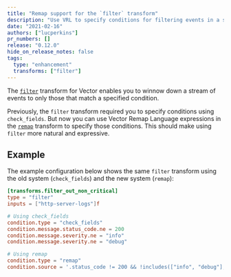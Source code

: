 ```yaml
---
title: "Remap support for the `filter` transform"
description: "Use VRL to specify conditions for filtering events in a stream"
date: "2021-02-16"
authors: ["lucperkins"]
pr_numbers: []
release: "0.12.0"
hide_on_release_notes: false
tags:
  type: "enhancement"
  transforms: ["filter"]
---
```


The [`filter`][filter] transform for Vector enables you to winnow down a stream
of events to only those that match a specified condition.

Previously, the `filter` transform required you to specify conditions using
`check_fields`. But now you can use Vector Remap Language expressions in the
[`remap`][remap] transform to specify those conditions. This should make using
`filter` more natural and expressive.

## Example

The example configuration below shows the same `filter` transform using the old
system (`check_fields`) and the new system (`remap`):

```toml
[transforms.filter_out_non_critical]
type = "filter"
inputs = ["http-server-logs"]f

# Using check_fields
condition.type = "check_fields"
condition.message.status_code.ne = 200
condition.message.severity.ne = "info"
condition.message.severity.ne = "debug"

# Using remap
condition.type = "remap"
condition.source = '.status_code != 200 && !includes(["info", "debug"], .severity)'
```

[filter]: /docs/reference/configuration/transforms/filter
[remap]: /docs/reference/configuration/transforms/remap
